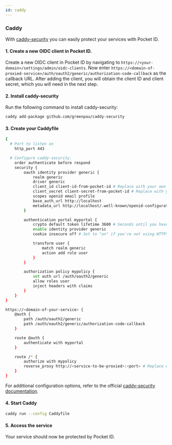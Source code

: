 ```yaml
---
id: caddy
---
```


### Caddy

With [caddy-security](https://github.com/greenpau/caddy-security) you can easily protect your services with Pocket ID.

#### 1. Create a new OIDC client in Pocket ID.

Create a new OIDC client in Pocket ID by navigating to `https://<your-domain>/settings/admin/oidc-clients`. Now enter `https://<domain-of-proxied-service>/auth/oauth2/generic/authorization-code-callback` as the callback URL. After adding the client, you will obtain the client ID and client secret, which you will need in the next step.

#### 2. Install caddy-security

Run the following command to install caddy-security:

```bash
caddy add-package github.com/greenpau/caddy-security
```

#### 3. Create your Caddyfile

```bash
{
  # Port to listen on
	http_port 443

  # Configure caddy-security.
	order authenticate before respond
	security {
		oauth identity provider generic {
			realm generic
			driver generic
			client_id client-id-from-pocket-id # Replace with your own client ID
			client_secret client-secret-from-pocket-id # Replace with your own client secret
			scopes openid email profile
			base_auth_url http://localhost
			metadata_url http://localhost/.well-known/openid-configuration
		}

		authentication portal myportal {
			crypto default token lifetime 3600 # Seconds until you have to re-authenticate
			enable identity provider generic
			cookie insecure off # Set to "on" if you're not using HTTPS

			transform user {
				match realm generic
				action add role user
			}
		}

		authorization policy mypolicy {
			set auth url /auth/oauth2/generic
			allow roles user
			inject headers with claims
		}
	}
}

https://<domain-of-your-service> {
	@auth {
		path /auth/oauth2/generic
		path /auth/oauth2/generic/authorization-code-callback
    }

	route @auth {
		authenticate with myportal
	}

	route /* {
		authorize with mypolicy
		reverse_proxy http://<service-to-be-proxied>:<port> # Replace with your own service
	}
}
```

For additional configuration options, refer to the official [caddy-security documentation](https://docs.authcrunch.com/docs/intro).

#### 4. Start Caddy

```bash
caddy run --config Caddyfile
```

#### 5. Access the service

Your service should now be protected by Pocket ID.

